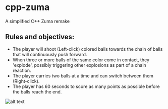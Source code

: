 # cpp-zuma
A simplified C++ Zuma remake

## Rules and objectives:
- The player will shoot (Left-click) colored balls towards the chain of balls that will continuously push forward.
- When three or more balls of the same color come in contact, they 'explode', possibly triggering other explosions as part of a chain reaction. 
- The player carries two balls at a time and can switch between them (Right-click).
- The player has 60 seconds to score as many points as possible before the balls reach the end.

![alt text](http:https://github.com/qjupinu/cpp-zuma/assets/zuma.png)